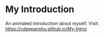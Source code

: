 # My Introduction
An animated introduction about myself.
Visit:
https://cdeepanshu.github.io/My-Intro/
